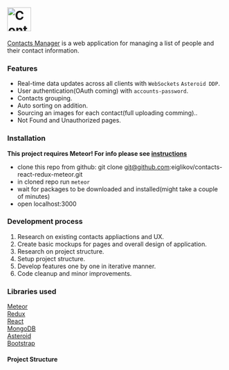 # <a href='https://contacts-meteor.herokuapp.com'><img src='https://pp.userapi.com/c841132/v841132262/9a1e/VWh5OruIJuU.jpg' alt='Contacts Manager' height='55'></a>

<a href='https://contacts-meteor.herokuapp.com/'>Contacts Manager</a> is a web application for managing a list of people and their contact information. 

### Features
* Real-time data updates across all clients with ```WebSockets``` ```Asteroid DDP```.<br/>
* User authentication(OAuth coming) with ```accounts-password```.<br/>
* Contacts grouping.<br/> 
* Auto sorting on addition.<br/> 
* Sourcing an images for each contact(full uploading comming)..<br/>
* Not Found and Unauthorized pages.<br/>


### Installation

<strong>This project requires Meteor! For info please see <a href='https://www.meteor.com/install'>instructions</a> </strong>
* clone this repo from github: git clone git@github.com:eiglikov/contacts-react-redux-meteor.git
* in cloned repo run ```meteor```
* wait for packages to be downloaded and installed(might take a couple of minutes)
* open localhost:3000

### Development process
1. Research on existing contacts appliactions and UX.
2. Create basic mockups for pages and overall design of application.
3. Research on project structure.
4. Setup project structure.
5. Develop features one by one in iterative manner.
6. Code cleanup and minor improvements.

### Libraries used

<a href="https://www.meteor.com/">Meteor</a><br />
<a href="https://www.redux.js.org/">Redux</a><br />
<a href="https://facebook.github.io/react">React</a><br />
<a href="https://www.mongodb.com/">MongoDB</a><br />
<a href="https://github.com/mondora/asteroid">Asteroid</a><br />
<a href="http://getbootstrap.com/">Bootstrap</a><br />

#### Project Structure
